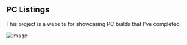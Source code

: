 ## PC Listings
This project is a website for showcasing PC builds that I've completed.

![Image](https://media.discordapp.net/attachments/617083030024093775/778750683507195934/20201118_162843.jpg?width=1620&height=911)
